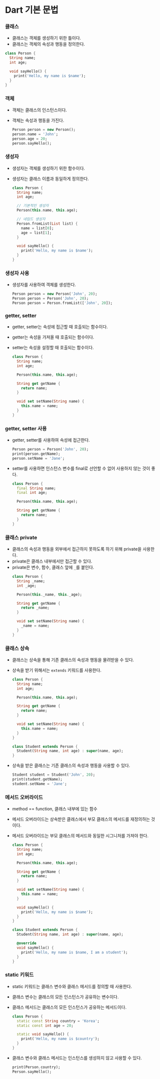 # Dart 기본 문법

### 클래스

- 클래스는 객체를 생성하기 위한 틀이다.
- 클래스는 객체의 속성과 행동을 정의한다.

```dart
class Person {
  String name;
  int age;

  void sayHello() {
    print('Hello, my name is $name');
  }
}
```

### 객체

- 객체는 클래스의 인스턴스이다.
- 객체는 속성과 행동을 가진다.

    ```dart
    Person person = new Person();
    person.name = 'John';
    person.age = 20;
    person.sayHello();
    ```

### 생성자

- 생성자는 객체를 생성하기 위한 함수이다.
- 생성자는 클래스 이름과 동일하게 정의한다.

    ```dart
    class Person {
      String name;
      int age;

      // 기본적인 생성자
      Person(this.name, this.age);

      // 네임드 생성자
      Person.fromList(List list) {
        name = list[0];
        age = list[1];
      }
  
      void sayHello() {
        print('Hello, my name is $name');
      }
    }
    ```

### 생성자 사용

- 생성자를 사용하여 객체를 생성한다.

    ```dart
    Person person = new Person('John', 20);
    Person person = Person('John', 20);
    Person person = Person.fromList(['John', 20]);
    ```

### getter, setter

- getter, setter는 속성에 접근할 때 호출되는 함수이다.
- getter는 속성을 가져올 때 호출되는 함수이다.
- setter는 속성을 설정할 때 호출되는 함수이다.

    ```dart
    class Person {
      String name;
      int age;

      Person(this.name, this.age);

      String get getName {
        return name;
      }

      void set setName(String name) {
        this.name = name;
      }
    }
    ```

### getter, setter 사용

- getter, setter를 사용하여 속성에 접근한다.

    ```dart
    Person person = Person('John', 20);
    print(person.getName);
    person.setName = 'Jane';
    ```

- setter를 사용하면 인스턴스 변수를 final로 선언할 수 없어 사용하지 않는 것이 좋다.

    ```dart
    class Person {
      final String name;
      final int age;

      Person(this.name, this.age);

      String get getName {
        return name;
      }
    }
    ```

### 클래스 private

- 클래스의 속성과 행동을 외부에서 접근하지 못하도록 하기 위해 private을 사용한다.
- private은 클래스 내부에서만 접근할 수 있다.
- private은 변수, 함수, 클래스 앞에 `_`를 붙인다.
    ```dart
    class Person {
      String _name;
      int _age;

      Person(this._name, this._age);

      String get getName {
        return _name;
      }

      void set setName(String name) {
        _name = name;
      }
    }
    ```

### 클래스 상속

- 클래스는 상속을 통해 기존 클래스의 속성과 행동을 물려받을 수 있다.
- 상속을 받기 위해서는 `extends` 키워드를 사용한다.

    ```dart
    class Person {
      String name;
      int age;

      Person(this.name, this.age);

      String get getName {
        return name;
      }

      void set setName(String name) {
        this.name = name;
      }
    }

    class Student extends Person {
      Student(String name, int age) : super(name, age);
    }
    ```
- 상속을 받은 클래스는 기존 클래스의 속성과 행동을 사용할 수 있다.

    ```dart
    Student student = Student('John', 20);
    print(student.getName);
    student.setName = 'Jane';
    ```

### 메서드 오버라이드

- method == function, 클래스 내부에 있는 함수
- 메서드 오버라이드는 상속받은 클래스에서 부모 클래스의 메서드를 재정의하는 것이다.
- 메서드 오버라이드는 부모 클래스의 메서드와 동일한 시그니처를 가져야 한다.

    ```dart
    class Person {
      String name;
      int age;

      Person(this.name, this.age);

      String get getName {
        return name;
      }

      void set setName(String name) {
        this.name = name;
      }

      void sayHello() {
        print('Hello, my name is $name');
      }
    }

    class Student extends Person {
      Student(String name, int age) : super(name, age);

      @override
      void sayHello() {
        print('Hello, my name is $name, I am a student');
      }
    }
    ```

### static 키워드

- static 키워드는 클래스 변수와 클래스 메서드를 정의할 때 사용한다.
- 클래스 변수는 클래스의 모든 인스턴스가 공유하는 변수이다.
- 클래스 메서드는 클래스의 모든 인스턴스가 공유하는 메서드이다.

    ```dart
    class Person {
      static const String country = 'Korea';
      static const int age = 20;

      static void sayHello() {
        print('Hello, my name is $country');
      }
    }
    ```
- 클래스 변수와 클래스 메서드는 인스턴스를 생성하지 않고 사용할 수 있다.

    ```dart
    print(Person.country);
    Person.sayHello();
    ```
  

